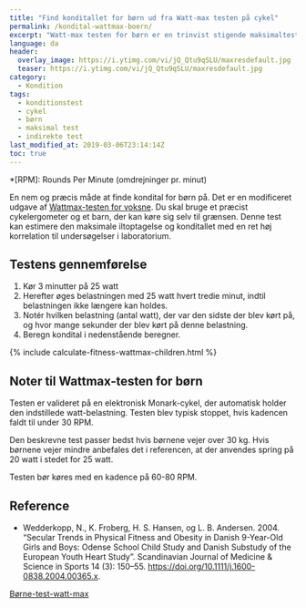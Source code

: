 ```yaml
---
title: "Find konditallet for børn ud fra Watt-max testen på cykel"
permalink: /kondital-wattmax-boern/
excerpt: "Watt-max testen for børn er en trinvist stigende maksimaltest på ergometercykel."
language: da
header:
  overlay_image: https://i.ytimg.com/vi/jQ_Qtu9qSLU/maxresdefault.jpg
  teaser: https://i.ytimg.com/vi/jQ_Qtu9qSLU/maxresdefault.jpg
category:
  - Kondition
tags:
  - konditionstest
  - cykel
  - børn
  - maksimal test
  - indirekte test
last_modified_at: 2019-03-06T23:14:14Z
toc: true
---
```


*[RPM]: Rounds Per Minute (omdrejninger pr. minut)

En nem og præcis måde at finde kondital for børn på. Det er en modificeret udgave af [Wattmax-testen for voksne](/kondital-wattmax/). Du skal bruge et præcist cykelergometer og et barn, der kan køre sig selv til grænsen. Denne test kan estimere den maksimale iltoptagelse og konditallet med en ret høj korrelation til undersøgelser i laboratorium. 

## Testens gennemførelse

1. Kør 3 minutter på 25 watt
2. Herefter øges belastningen med 25 watt hvert tredie minut, indtil belastningen ikke længere kan holdes.
3. Notér hvilken belastning (antal watt), der var den sidste der blev kørt på, og hvor mange sekunder der blev kørt på denne belastning.
4. Beregn kondital i nedenstående beregner.

{% include calculate-fitness-wattmax-children.html %}

## Noter til Wattmax-testen for børn

Testen er valideret på en elektronisk Monark-cykel, der automatisk holder den indstillede watt-belastning. Testen blev typisk stoppet, hvis kadencen faldt til under 30 RPM.

Den beskrevne test passer bedst hvis børnene vejer over 30 kg. Hvis børnene vejer mindre anbefales det i referencen, at der anvendes spring på 20 watt i stedet for 25 watt.

Testen bør køres med en kadence på 60-80 RPM.

## Reference

- Wedderkopp, N., K. Froberg, H. S. Hansen, og L. B. Andersen. 2004. “Secular Trends in Physical Fitness and Obesity in Danish 9-Year-Old Girls and Boys: Odense School Child Study and Danish Substudy of the European Youth Heart Study”. Scandinavian Journal of Medicine & Science in Sports 14 (3): 150–55. <https://doi.org/10.1111/j.1600-0838.2004.00365.x>.

[Børne-test-watt-max](http://www.motion-online.dk/boern-test-watt-max/)

